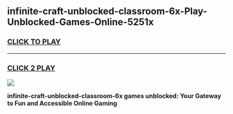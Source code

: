 
## infinite-craft-unblocked-classroom-6x-Play-Unblocked-Games-Online-5251x
<h3>
<a href="https://premium76.site?title=infinite-craft-unblocked-classroom-6x&ref=25A">CLICK TO PLAY</a></h3>
<hr>

<h3>
<a href="https://premium76.site?title=infinite-craft-unblocked-classroom-6x&ref=25A">CLICK 2 PLAY</a>
  
</h3>

<a href="https://premium76.site?title=infinite-craft-unblocked-classroom-6x&ref=25A"><img src="https://clearcache.store/games.png"></a>


**infinite-craft-unblocked-classroom-6x games unblocked: Your Gateway to Fun and Accessible Online Gaming**
